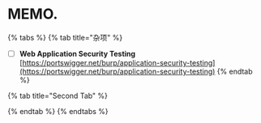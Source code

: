 # MEMO.

{% tabs %}
{% tab title="杂项" %}
* [ ] **Web Application Security Testing**    [https://portswigger.net/burp/application-security-testing](https://portswigger.net/burp/application-security-testing)
{% endtab %}

{% tab title="Second Tab" %}

{% endtab %}
{% endtabs %}

